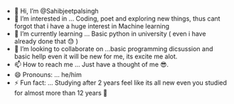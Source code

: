 - 👋 Hi, I’m @Sahibjeetpalsingh
- 👀 I’m interested in ... Coding, poet and exploring new things, thus cant forgot that i have a huge interest in Machine learning
- 🌱 I’m currently learning ... Basic python in university ( even i have already done that 😓 )
- 💞️ I’m looking to collaborate on ...basic programming dicsussion and basic hellp even it will be new for me, its excite me alot.
- 📫 How to reach me ... Just have a thought of me 😎.
- 😄 Pronouns: ... he/him
- ⚡ Fun fact: ... Studying after 2 years feel like its all new even you studied for almost more than 12 years 🥱

<!---
Sahibjeetpalsingh/Sahibjeetpalsingh is a ✨ special ✨ repository because its `README.md` (this file) appears on your GitHub profile.
You can click the Preview link to take a look at your changes.
--->
